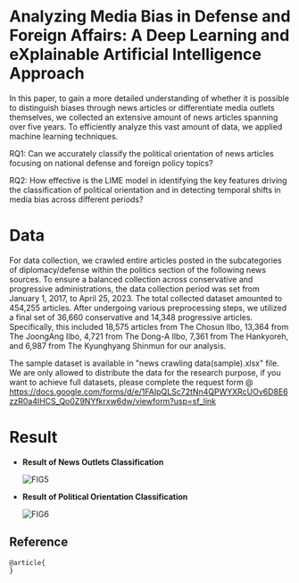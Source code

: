 # Analyzing Media Bias in Defense and Foreign Affairs: A Deep Learning and eXplainable Artificial Intelligence Approach

In this paper, to gain a more detailed understanding of whether it is possible to distinguish biases through news articles or differentiate media outlets themselves, we collected an extensive amount of news articles spanning over five years. To efficiently analyze this vast amount of data, we applied machine learning techniques.

RQ1: Can we accurately classify the political orientation of news articles focusing on national defense and foreign policy topics?

RQ2: How effective is the LIME model in identifying the key features driving the classification of political orientation and in detecting temporal shifts in media bias across different periods?


# Data

For data collection, we crawled entire articles posted in the subcategories of diplomacy/defense within the politics section of the following news sources. To ensure a balanced collection across conservative and progressive administrations, the data collection period was set from January 1, 2017, to April 25, 2023. The total collected dataset amounted to 454,255 articles. After undergoing various preprocessing steps, we utilized a final set of 36,660 conservative and 14,348 progressive articles. Specifically, this included 18,575 articles from The Chosun Ilbo, 13,364 from The JoongAng Ilbo, 4,721 from The Dong-A Ilbo, 7,361 from The Hankyoreh, and 6,987 from The Kyunghyang Shinmun for our analysis.

The sample dataset is available in "news crawling data(sample).xlsx" file. We are only allowed to distribute the data for the research purpose, if you want to achieve full datasets, please complete the request form @ https://docs.google.com/forms/d/e/1FAIpQLSc72tNn4QPWYXRcUOv6D8E6zzR0a4IHCS_Qo0Z9NYfkrxw6dw/viewform?usp=sf_link

# Result
- **Result of News Outlets Classification** 
 
   ![FIG5](https://github.com/dxlabskku/PoliticalOrientationDiscrimination/assets/126649723/21b51488-4db3-4742-9c9c-8c8908cd518d)
  

- **Result of Political Orientation Classification**
     
   ![FIG6](https://github.com/dxlabskku/PoliticalOrientationDiscrimination/assets/126649723/d1c11dad-76e0-4571-9484-f475b5e6f0fa)


## Reference
```
@article{
}
```
